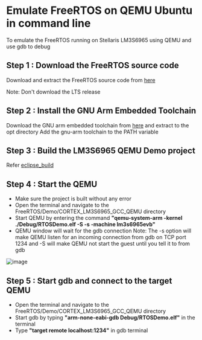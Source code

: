 # Emulate FreeRTOS on QEMU Ubuntu in command line
To emulate the FreeRTOS running on Stellaris LM3S6965 using QEMU and use gdb to debug

## Step 1 : Download the FreeRTOS source code
Download and extract the FreeRTOS source code from [here](https://www.freertos.org/a00104.html)
 
Note: Don't download the LTS release

## Step 2 : Install the GNU Arm Embedded Toolchain
Download the GNU arm embedded toolchain from [here](https://developer.arm.com/tools-and-software/open-source-software/developer-tools/gnu-toolchain/gnu-rm/downloads) and extract to the opt directory
Add the gnu-arm toolchain to the PATH variable

## Step 3 : Build the LM3S6965 QEMU Demo project 
Refer [eclipse_build](https://github.com/AskarKani/Emulate-FreeRTOS-on-QEMU/edit/main/Emulate_on_Eclipse.md)

## Step 4 : Start the QEMU 

- Make sure the project is built without any error
- Open the terminal and navigate to the FreeRTOS/Demo/CORTEX_LM3S6965_GCC_QEMU directory
- Start QEMU by entering the command **"qemu-system-arm -kernel ./Debug/RTOSDemo.elf -S -s -machine lm3s6965evb"**
- QEMU window will wait for the gdb connection
Note: The -s option will make QEMU listen for an incoming connection from gdb on TCP port 1234 and -S will make QEMU not start the guest until you tell it to from gdb

![image](https://user-images.githubusercontent.com/31447839/127738805-c738c11f-680d-4dad-a14c-cfbeed8e5a6a.png)

## Step 5 : Start gdb and connect to the target QEMU
- Open the terminal and navigate to the FreeRTOS/Demo/CORTEX_LM3S6965_GCC_QEMU directory
- Start gdb by typing **"arm-none-eabi-gdb Debug/RTOSDemo.elf"** in the terminal
- Type **"target remote localhost:1234"** in gdb terminal

